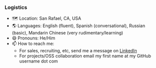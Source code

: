 ### Logistics
- 🗺️ Location: San Rafael, CA, USA
- 🌎 Languages: English (fluent), Spanish (conversational), Russian (basic), Mandarin Chinese (very rudimentary/learning)
- 😄 Pronouns: He/Him
- 📫 How to reach me:
  - For sales, recruiting, etc, send me a message on [LinkedIn](https://www.linkedin.com/in/shaneconnelly)
  - For projects/OSS collaboration email my first name at my GitHub username dot com

<!--
**eskibars/eskibars** is a ✨ _special_ ✨ repository because its `README.md` (this file) appears on your GitHub profile.

Here are some ideas to get you started:

- 🔭 I’m currently working on ...
- 🌱 I’m currently learning ...
- 👯 I’m looking to collaborate on ...
- 🤔 I’m looking for help with ...
- 💬 Ask me about ...

- ⚡ Fun fact: ...
-->
